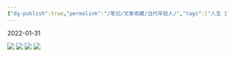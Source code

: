 ```yaml
---
{"dg-publish":true,"permalink":"/笔记/文章收藏/当代年轻人/","tags":["人生 生活"],"noteIcon":""}
---
```


2022-01-31

![](https://cdn.jsdelivr.net/gh/dxfeiyun/saveim@main/img/202307110957886.png)
![](https://cdn.jsdelivr.net/gh/dxfeiyun/saveim@main/img/202307110957887.png)
![](https://cdn.jsdelivr.net/gh/dxfeiyun/saveim@main/img/202307110957888.png)
![](https://cdn.jsdelivr.net/gh/dxfeiyun/saveim@main/img/202307110957889.png)
